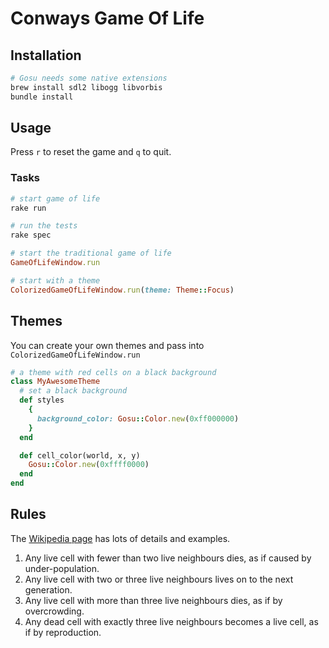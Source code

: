 # Conways Game Of Life

## Installation

```bash
# Gosu needs some native extensions
brew install sdl2 libogg libvorbis
bundle install
```

## Usage

Press `r` to reset the game and `q` to quit.

### Tasks

```bash
# start game of life
rake run

# run the tests
rake spec
```

```ruby
# start the traditional game of life
GameOfLifeWindow.run

# start with a theme
ColorizedGameOfLifeWindow.run(theme: Theme::Focus)
```

## Themes

You can create your own themes and pass into `ColorizedGameOfLifeWindow.run`

```ruby
# a theme with red cells on a black background
class MyAwesomeTheme
  # set a black background
  def styles
    {
      background_color: Gosu::Color.new(0xff000000)
    }
  end

  def cell_color(world, x, y)
    Gosu::Color.new(0xffff0000)
  end
end
```

## Rules

The [Wikipedia page](http://en.wikipedia.org/wiki/Conway's_Game_of_Life) has lots of details and examples.

1. Any live cell with fewer than two live neighbours dies, as if caused by under-population.
2. Any live cell with two or three live neighbours lives on to the next generation.
3. Any live cell with more than three live neighbours dies, as if by overcrowding.
4. Any dead cell with exactly three live neighbours becomes a live cell, as if by reproduction.
